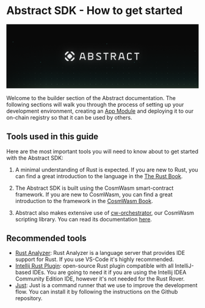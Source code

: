 # Abstract SDK - How to get started

![SDK Background](../resources/abstract_platform/twitter_cover-1.png)

Welcome to the builder section of the Abstract documentation. The following sections will walk you through the process of setting up your development environment, creating an [App Module](../3_framework/6_module_types.md#apps) and deploying it to our on-chain registry so that it can be used by others.

## Tools used in this guide

Here are the most important tools you will need to know about to get started with the Abstract SDK:

1. A minimal understanding of Rust is expected. If you are new to Rust, you can find a great introduction to the language in the <a href="https://doc.rust-lang.org/book/" target="_blank">The Rust Book</a>.

2. The Abstract SDK is built using the CosmWasm smart-contract framework. If you are new to CosmWasm, you can find a great introduction to the framework in the <a href="https://book.cosmwasm.com/" target="_blank">CosmWasm Book</a>.

3. Abstract also makes extensive use of [cw-orchestrator](../1_products/1_cw_orchestrator.md), our CosmWasm scripting library. You can read its documentation <a href="https://orchestrator.abstract.money/" target="_blank">here</a>.

## Recommended tools

- <a href="https://marketplace.visualstudio.com/items?itemName=rust-lang.rust-analyzer" target="_blank">Rust Analyzer</a>: Rust Analyzer is a language server that provides IDE support for Rust. If you use VS-Code it's highly recommended.
- <a href="https://plugins.jetbrains.com/plugin/8182-rust" target="_blank">Intellij Rust Plugin</a>: open-source Rust plugin compatible with all IntelliJ-based IDEs. You are going to need it if you are using the Intellij IDEA Community Edition IDE, however it's not needed for the Rust Rover.
- <a href="https://github.com/casey/just#installation" target="_blank">Just</a>: Just is a command runner that we use to improve the development flow. You can install it by following the instructions on the Github repository.
